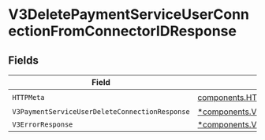 # V3DeletePaymentServiceUserConnectionFromConnectorIDResponse


## Fields

| Field                                                                                                                               | Type                                                                                                                                | Required                                                                                                                            | Description                                                                                                                         |
| ----------------------------------------------------------------------------------------------------------------------------------- | ----------------------------------------------------------------------------------------------------------------------------------- | ----------------------------------------------------------------------------------------------------------------------------------- | ----------------------------------------------------------------------------------------------------------------------------------- |
| `HTTPMeta`                                                                                                                          | [components.HTTPMetadata](../../models/components/httpmetadata.md)                                                                  | :heavy_check_mark:                                                                                                                  | N/A                                                                                                                                 |
| `V3PaymentServiceUserDeleteConnectionResponse`                                                                                      | [*components.V3PaymentServiceUserDeleteConnectionResponse](../../models/components/v3paymentserviceuserdeleteconnectionresponse.md) | :heavy_minus_sign:                                                                                                                  | Accepted                                                                                                                            |
| `V3ErrorResponse`                                                                                                                   | [*components.V3ErrorResponse](../../models/components/v3errorresponse.md)                                                           | :heavy_minus_sign:                                                                                                                  | Error                                                                                                                               |